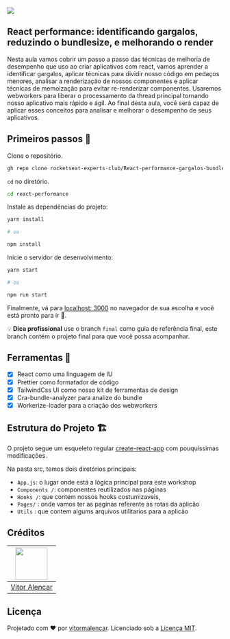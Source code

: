 <img src="https://storage.googleapis.com/golden-wind/experts-club/capa-github.svg" />


## React performance: identificando gargalos, reduzindo o bundlesize, e melhorando o render

Nesta aula vamos cobrir um passo a passo das técnicas de melhoria de desempenho que uso ao criar aplicativos com react, vamos aprender a identificar gargalos, aplicar técnicas para dividir nosso código em pedaços menores, analisar a renderização de nossos componentes e aplicar técnicas de memoização para evitar re-renderizar componentes. Usaremos webworkers para liberar o processamento da thread principal tornando nosso aplicativo mais rápido e ágil. Ao final desta aula, você será capaz de aplicar esses conceitos para analisar e melhorar o desempenho de seus aplicativos.

## Primeiros passos 🏁

Clone o repositório.

```sh
gh repo clone rocketseat-experts-club/React-performance-gargalos-bundlesize-render-2021-05-01  react-performance
```

`cd` no diretório.

```sh
cd react-performance
```

Instale as dependências do projeto:

```sh
yarn install

# ou

npm install
```

Inicie o servidor de desenvolvimento:

```sh
yarn start

# ou

npm run start
```

Finalmente, vá para [localhost: 3000](http://localhost:3000) no navegador de sua escolha e você está pronto para ir 🚀.

💡 **Dica profissional** use o branch `final` como guia de referência final, este branch contém o projeto final para que você possa acompanhar.


## Ferramentas 🧰

- [x] React como uma linguagem de IU
- [x] Prettier como formatador de código
- [x] TailwindCss UI como nosso kit de ferramentas de design
- [x] Cra-bundle-analyzer para analize  do bundle
- [x] Workerize-loader para a criação dos webworkers

## Estrutura do Projeto 🏗

O projeto segue um esqueleto regular [create-react-app](https://github.com/facebook/create-react-app) com pouquíssimas modificações.

Na pasta src, temos dois diretórios principais:

- `App.js`: o lugar onde está a lógica principal para este workshop
- `Components /`: componentes reutilizados nas páginas
- `Hooks /`: que contem nossos hooks costumizaveis,
- `Pages/` : onde vamos ter as paginas referente as rotas da aplicão
- `Utils` : que contem algums arquivos utilitarios para a aplicão

## Créditos

| [<img src="https://avatars.githubusercontent.com/u/7741167?s=460&u=41e738d1178fcf31656665fe34c1c490d9c271cb&v=4" width="75px;"/>](https://github.com/vitormalencar) |
| :-----------------------------------------------------------------------------------------------------------------------------------------------------------------: |
|                                                          [Vitor Alencar](https://github.com/vitormalencar)                                                          |


## Licença

Projetado com ♥ por [vitormalencar](https://vitormalencar.com). Licenciado sob a [Licença MIT](licença).
